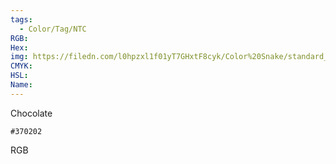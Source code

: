 ```yaml
---
tags:
  - Color/Tag/NTC
RGB:
Hex:
img: https://filedn.com/l0hpzxl1f01yT7GHxtF8cyk/Color%20Snake/standard_csv_to_svg/370202.svg
CMYK:
HSL:
Name:
---
```

Chocolate
```palette
#370202
```
RGB
